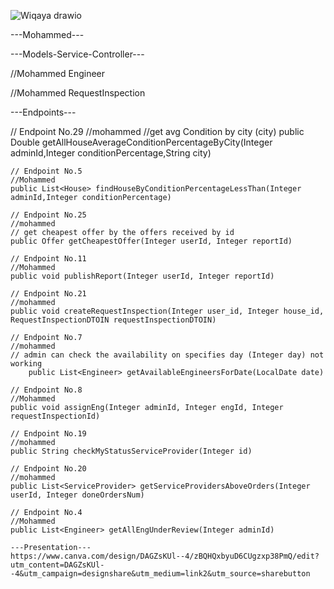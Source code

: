 ![Wiqaya drawio](https://github.com/user-attachments/assets/650ccbb3-f4f8-4dc8-8098-e4f1e8e5f234)

---Mohammed---

---Models-Service-Controller---

//Mohammed
Engineer

//Mohammed
RequestInspection

---Endpoints---

// Endpoint No.29
    //mohammed
    //get avg Condition by city (city)
    public Double getAllHouseAverageConditionPercentageByCity(Integer adminId,Integer conditionPercentage,String city)

    // Endpoint No.5
    //Mohammed
    public List<House> findHouseByConditionPercentageLessThan(Integer adminId,Integer conditionPercentage)

    // Endpoint No.25
    //mohammed
    // get cheapest offer by the offers received by id
    public Offer getCheapestOffer(Integer userId, Integer reportId)

    // Endpoint No.11
    //Mohammed
    public void publishReport(Integer userId, Integer reportId)

    // Endpoint No.21
    //mohammed
    public void createRequestInspection(Integer user_id, Integer house_id, RequestInspectionDTOIN requestInspectionDTOIN)

    // Endpoint No.7
    //mohammed
    // admin can check the availability on specifies day (Integer day) not working
        public List<Engineer> getAvailableEngineersForDate(LocalDate date)

    // Endpoint No.8
    //Mohammed
    public void assignEng(Integer adminId, Integer engId, Integer requestInspectionId)

    // Endpoint No.19
    //mohammed
    public String checkMyStatusServiceProvider(Integer id)

    // Endpoint No.20
    //mohammed
    public List<ServiceProvider> getServiceProvidersAboveOrders(Integer userId, Integer doneOrdersNum)

    // Endpoint No.4
    //Mohammed
    public List<Engineer> getAllEngUnderReview(Integer adminId)

    ---Presentation---
    https://www.canva.com/design/DAGZsKUl--4/zBQHQxbyuD6CUgzxp38PmQ/edit?utm_content=DAGZsKUl--4&utm_campaign=designshare&utm_medium=link2&utm_source=sharebutton
